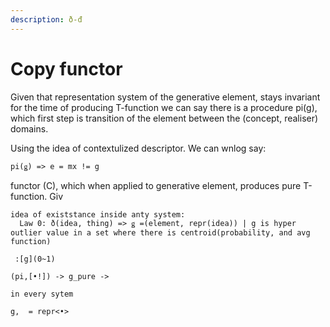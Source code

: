 ```yaml
---
description: ð-đ
---
```


# Copy functor

Given that representation system of the generative element, stays invariant for the time of producing T-function we can say there is a procedure pi(g), which first step is transition of the element between the (concept, realiser) domains.

Using the idea of contextulized descriptor. We can wnlog say:

`pi(ǥ) => e = mx != g`

functor (C), which when applied to generative element, produces pure T-function. Giv

```
idea of existstance inside anty system:
  Law 0: ð(idea, thing) => ǥ =(element, repr(idea)) | g is hyper outlier value in a set where there is centroid(probability, and avg function)

 :[g](0~1)

(pi,[•!]) -> g_pure -> 

in every sytem 

g,  = repr<•>
```

